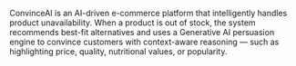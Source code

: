 ConvinceAI is an AI-driven e-commerce platform that intelligently handles product unavailability.
When a product is out of stock, the system recommends best-fit alternatives and uses a Generative AI persuasion engine to convince customers with context-aware reasoning — such as highlighting price, quality, nutritional values, or popularity.
